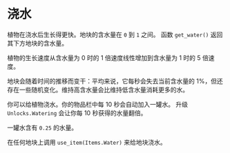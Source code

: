 # 浇水
植物在浇水后生长得更快。地块的含水量在 `0` 到 `1` 之间。
函数 `get_water()` 返回其下方地块的含水量。

植物的生长速度从含水量为 0 时的 1 倍速度线性增加到含水量为 1 时的 5 倍速度。

地块会随着时间的推移而变干：平均来说，它每秒会失去当前含水量的 1%，但还存在一些随机变化。维持高含水量会比维持低含水量消耗更多的水。

你可以给植物浇水。你的物品栏中每 10 秒会自动加入一罐水。
升级 `Unlocks.Watering` 会让你每 10 秒获得的水量翻倍。

一罐水含有 `0.25` 的水量。

在任何地块上调用 `use_item(Items.Water)` 来给地块浇水。

